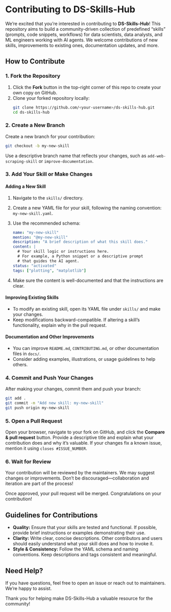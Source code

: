 # Contributing to DS-Skills-Hub

We’re excited that you’re interested in contributing to **DS-Skills-Hub**! This repository aims to build a community-driven collection of predefined “skills” (prompts, code snippets, workflows) for data scientists, data analysts, and ML engineers working with AI agents. We welcome contributions of new skills, improvements to existing ones, documentation updates, and more.

## How to Contribute

### 1. Fork the Repository

1. Click the **Fork** button in the top-right corner of this repo to create your own copy on GitHub.
2. Clone your forked repository locally:
   ```bash
   git clone https://github.com/<your-username>/ds-skills-hub.git
   cd ds-skills-hub
   ```

### 2. Create a New Branch

Create a new branch for your contribution:
```bash
git checkout -b my-new-skill
```

Use a descriptive branch name that reflects your changes, such as `add-web-scraping-skill` or `improve-documentation`.

### 3. Add Your Skill or Make Changes

#### Adding a New Skill

1. Navigate to the `skills/` directory.
2. Create a new YAML file for your skill, following the naming convention: `my-new-skill.yaml`.
3. Use the recommended schema:
   ```yaml
   name: "my-new-skill"
   mention: "@my-new-skill"
   description: "A brief description of what this skill does."
   content: |
     # Your skill logic or instructions here.
     # For example, a Python snippet or a descriptive prompt
     # that guides the AI agent.
   status: "activated"
   tags: ["plotting", "matplotlib"]
   ```
   
4. Make sure the content is well-documented and that the instructions are clear.

#### Improving Existing Skills

- To modify an existing skill, open its YAML file under `skills/` and make your changes.
- Keep modifications backward-compatible. If altering a skill’s functionality, explain why in the pull request.

#### Documentation and Other Improvements

- You can improve `README.md`, `CONTRIBUTING.md`, or other documentation files in `docs/`.
- Consider adding examples, illustrations, or usage guidelines to help others.

### 4. Commit and Push Your Changes

After making your changes, commit them and push your branch:

```bash
git add .
git commit -m "Add new skill: my-new-skill"
git push origin my-new-skill
```

### 5. Open a Pull Request

Open your browser, navigate to your fork on GitHub, and click the **Compare & pull request** button. Provide a descriptive title and explain what your contribution does and why it’s valuable. If your changes fix a known issue, mention it using `closes #ISSUE_NUMBER`.

### 6. Wait for Review

Your contribution will be reviewed by the maintainers. We may suggest changes or improvements. Don’t be discouraged—collaboration and iteration are part of the process!

Once approved, your pull request will be merged. Congratulations on your contribution!

## Guidelines for Contributions

- **Quality:** Ensure that your skills are tested and functional. If possible, provide brief instructions or examples demonstrating their use.
- **Clarity:** Write clear, concise descriptions. Other contributors and users should easily understand what your skill does and how to invoke it.
- **Style & Consistency:** Follow the YAML schema and naming conventions. Keep descriptions and tags consistent and meaningful.

## Need Help?

If you have questions, feel free to open an issue or reach out to maintainers. We’re happy to assist.

Thank you for helping make DS-Skills-Hub a valuable resource for the community!